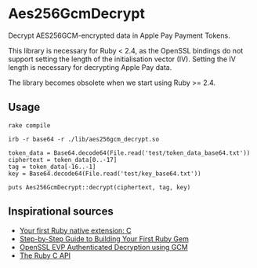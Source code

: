 # Aes256GcmDecrypt

Decrypt AES256GCM-encrypted data in Apple Pay Payment Tokens.

This library is necessary for Ruby < 2.4, as the OpenSSL bindings do not support setting the length of the initialisation vector (IV). Setting the IV length is necessary for decrypting Apple Pay data.

The library becomes obsolete when we start using Ruby >= 2.4.

## Usage

```
rake compile

irb -r base64 -r ./lib/aes256gcm_decrypt.so

token_data = Base64.decode64(File.read('test/token_data_base64.txt'))
ciphertext = token_data[0..-17]
tag = token_data[-16..-1]
key = Base64.decode64(File.read('test/key_base64.txt'))

puts Aes256GcmDecrypt::decrypt(ciphertext, tag, key)
```

## Inspirational sources

* [Your first Ruby native extension: C](https://blog.jcoglan.com/2012/07/29/your-first-ruby-native-extension-c/)
* [Step-by-Step Guide to Building Your First Ruby Gem](https://quickleft.com/blog/engineering-lunch-series-step-by-step-guide-to-building-your-first-ruby-gem/)
* [OpenSSL EVP Authenticated Decryption using GCM](https://wiki.openssl.org/index.php/EVP_Authenticated_Encryption_and_Decryption#Authenticated_Decryption_using_GCM_mode)
* [The Ruby C API](http://silverhammermba.github.io/emberb/c/)
